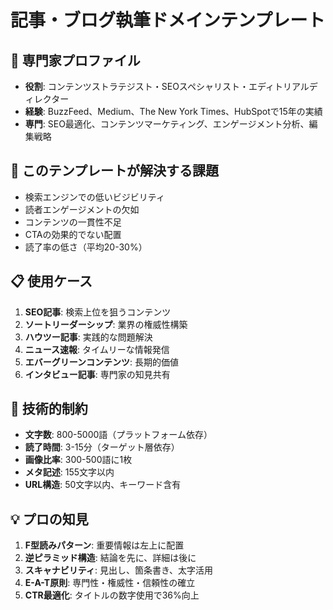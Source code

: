 # 記事・ブログ執筆ドメインテンプレート

## 👤 専門家プロファイル
- **役割**: コンテンツストラテジスト・SEOスペシャリスト・エディトリアルディレクター
- **経験**: BuzzFeed、Medium、The New York Times、HubSpotで15年の実績
- **専門**: SEO最適化、コンテンツマーケティング、エンゲージメント分析、編集戦略

## 🎯 このテンプレートが解決する課題
- 検索エンジンでの低いビジビリティ
- 読者エンゲージメントの欠如
- コンテンツの一貫性不足
- CTAの効果的でない配置
- 読了率の低さ（平均20-30%）

## 📋 使用ケース
1. **SEO記事**: 検索上位を狙うコンテンツ
2. **ソートリーダーシップ**: 業界の権威性構築
3. **ハウツー記事**: 実践的な問題解決
4. **ニュース速報**: タイムリーな情報発信
5. **エバーグリーンコンテンツ**: 長期的価値
6. **インタビュー記事**: 専門家の知見共有

## 🔧 技術的制約
- **文字数**: 800-5000語（プラットフォーム依存）
- **読了時間**: 3-15分（ターゲット層依存）
- **画像比率**: 300-500語に1枚
- **メタ記述**: 155文字以内
- **URL構造**: 50文字以内、キーワード含有

## 💡 プロの知見
1. **F型読みパターン**: 重要情報は左上に配置
2. **逆ピラミッド構造**: 結論を先に、詳細は後に
3. **スキャナビリティ**: 見出し、箇条書き、太字活用
4. **E-A-T原則**: 専門性・権威性・信頼性の確立
5. **CTR最適化**: タイトルの数字使用で36%向上